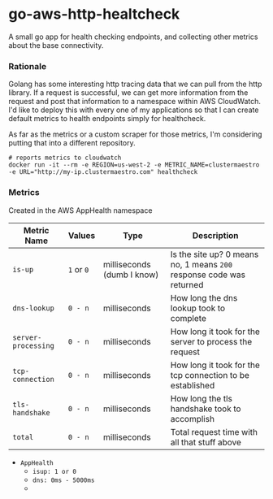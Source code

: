 # go-aws-http-healtcheck

A small go app for health checking endpoints, and collecting other metrics about the base connectivity.


### Rationale

Golang has some interesting http tracing data that we can pull from the http library. If a request is successful, we can get more information from the request and post that information to a namespace within AWS CloudWatch. I'd like to deploy this with every one of my applications so that I can create default metrics to health endpoints simply for healthcheck.

As far as the metrics or a custom scraper for those metrics, I'm considering putting that into a different repository.

```
# reports metrics to cloudwatch  
docker run -it --rm -e REGION=us-west-2 -e METRIC_NAME=clustermaestro -e URL="http://my-ip.clustermaestro.com" healthcheck

```

### Metrics

Created in the AWS AppHealth namespace

| Metric Name | Values | Type | Description |
| ------------| ------ | ---- | ----------- |
| `is-up` | `1` or `0`  | milliseconds (dumb I know)  | Is the site up? 0 means no, 1 means `200` response code was returned |
| `dns-lookup`| `0 - n` | milliseconds | How long the dns lookup took to complete |
| `server-processing` | `0 - n` | milliseconds | How long it took for the server to process the request |
| `tcp-connection` | `0 - n` | milliseconds | How long it took for the tcp connection to be established |
| `tls-handshake` | `0 - n` | milliseconds | How long the tls handshake took to accomplish |
| `total` | `0 - n` | milliseconds | Total request time with all that stuff above |





  - `AppHealth`
    - `isup: 1 or 0`
    - `dns: 0ms - 5000ms`
    -

